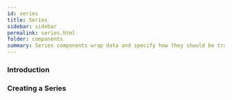 ```yaml
---
id: series
title: Series
sidebar: sidebar
permalink: series.html
folder: components
summary: Series components wrap data and specify how they should be transformed
---
```


### Introduction

### Creating a Series

